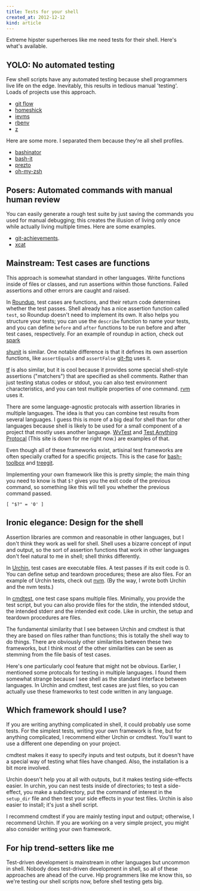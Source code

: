```yaml
---
title: Tests for your shell
created_at: 2012-12-12
kind: article
---
```

Extreme hipster superheroes like me need tests for their shell. Here's what's
available.

## YOLO: No automated testing
Few shell scripts have any automated testing because shell programmers live
life on the edge. Inevitably, this results in tedious manual 'testing'. Loads
of projects use this approach.

* [git flow](https://github.com/nvie/gitflow)
* [homeshick](https://github.com/andsens/homeshick)
* [ievms](https://github.com/xdissent/ievms/blob/master/ievms.sh)
* [rbenv](https://github.com/sstephenson/rbenv)
* [z](https://github.com/rupa/z)

Here are some more. I separated them because they're all shell profiles.

* [bashinator](http://www.bashinator.org/)
* [bash-it](https://github.com/revans/bash-it)
* [prezto](https://github.com/sorin-ionescu/prezto)
* [oh-my-zsh](https://github.com/robbyrussell/oh-my-zsh)

## Posers: Automated commands with manual human review
You can easily generate a rough test suite by just saving the commands you used
for manual debugging; this creates the illusion of living only once while
actually living multiple times. Here are some examples.

* [git-achievements](https://github.com/icefox/git-achievements/blob/9a8921e5a6fbf6adf2c20d34165d9269b693e40a/test/testscript).
* [xcat](http://sourceforge.net/apps/mediawiki/xcat/index.php?title=Programming_Tips#Testing_Man_Pages)

## Mainstream: Test cases are functions
This approach is somewhat standard in other languages. Write functions inside
of files or classes, and run assertions within those functions. Failed
assertions and other errors are caught and raised.

In [Roundup](http://bmizerany.github.com/roundup/), test cases are
functions, and their return code determines whether the test passes. Shell
already has a nice assertion function called `test`, so Roundup doesn't need
to implement its own. It also helps you structure your tests; you can use the
`describe` function to name your tests, and you can define `before` and `after`
functions to be run before and after test cases, respectively. For an example
of roundup in action, check out [spark](https://github.com/holman/spark/blob/master/spark-test.sh)

[shunit](https://code.google.com/p/shunit2/) is similar. One notable difference
is that it defines its own assertion functions, like `assertEquals` and
`assertFalse` [git-ftp](https://github.com/resmo/git-ftp/blob/develop/tests/git-ftp-test.sh)
uses it.

[tf](https://github.com/mpapis/tf) is also similar, but it is cool because it
provides some special shell-style assertions ("matchers") that are specified as
shell comments. Rather than just testing status codes or stdout, you can also
test environment characteristics, and you can test multiple properties of one
command. [rvm](https://github.com/wayneeseguin/rvm-test) uses it.

There are some language-agnostic protocals with assertion libraries in multiple
languages. The idea is that you can combine test results from several
languages. I guess this is more of a big deal for shell than for other
languages because shell is likely to be used for a small component of a project
that mostly uses another language.
[WvTest](https://github.com/apenwarr/wvtest/blob/master/sh/t/twvtest.sh) and
[Test Anything Protocal](http://testanything.org/wiki/index.php/Tap-functions)
(This site is down for me right now.) are examples of that.

Even though all of these frameworks exist, artisinal test frameworks are
often specially crafted for a specific projects. This is the case for
[bash-toolbox](https://github.com/codigorama/bash-toolbox/blob/master/lib/asserts.sh)
and [treegit](https://github.com/tlevine/treegit/blob/master/tests).

Implementing your own framework like this is pretty simple; the main thing you
need to know is that `$?` gives you the exit code of the previous command, so
something like this will tell you whether the previous command passed.

    [ "$?" = '0' ]

## Ironic elegance: Design for the shell
Assertion libraries are common and reasonable in other languages, but I don't
think they work as well for shell. Shell uses a bizarre concept of input and
output, so the sort of assertion functions that work in other languages don't
feel natural to me in shell; shell thinks differently.

In [Urchin](http://www.urchin.sh), test cases are executable files. A test
passes if its exit code is 0. You can define setup and teardown procedures;
these are also files. For an example of Urchin tests, check out
[nvm](https://github.com/creationix/nvm/tree/master/test/fast).
(By the way, I wrote both Urchin and the nvm tests.)

In [cmdtest](http://liw.fi/cmdtest/), one test case spans multiple files.
Minimally, you provide the test script, but you can also provide files for the
stdin, the intended stdout, the intended stderr and the intended exit code.
Like in urchin, the setup and teardown procedures are files.

The fundamental similarity that I see between Urchin and cmdtest is that they
are based on files rather than functions; this is totally the shell way to do
things. There are obviously other similarities between these two frameworks,
but I think most of the other similarities can be seen as stemming from the
file basis of test cases.

Here's one particularly cool feature that might not be obvious.
Earlier, I mentioned some protocals for testing in multiple languages. I found
them somewhat strange because I see shell as the standard interface between
languages. In Urchin and cmdtest, test cases are just files, so you can
actually use these frameworks to test code written in any language.

## Which framework should I use?
If you are writing anything complicated in shell, it could probably use some
tests. For the simplest tests, writing your own framework is fine, but for
anything complicated, I recommend either Urchin or cmdtest. You'll want to use
a different one depending on your project.

cmdtest makes it easy to specify inputs and test outputs, but it doesn't have
a special way of testing what files have changed. Also, the installation is a
bit more involved.

Urchin doesn't help you at all with outputs, but it makes testing side-effects
easier. In urchin, you can nest tests inside of directories; to test a
side-effect, you make a subdirectory, put the command of interest in the
`setup_dir` file and then test your side effects in your test files.
Urchin is also easier to install; it's just a shell script.

I recommend cmdtest if you are mainly testing input and output; otherwise, I
recommend Urchin. If you are working on a very simple project, you might also
consider writing your own framework.

## For hip trend-setters like me
Test-driven development is mainstream in other languages
but uncommon in shell. Nobody does test-driven development in shell, so all of
these approaches are ahead of the curve. Hip programmers like me know this, so
we're testing our shell scripts now, before shell testing gets big.
